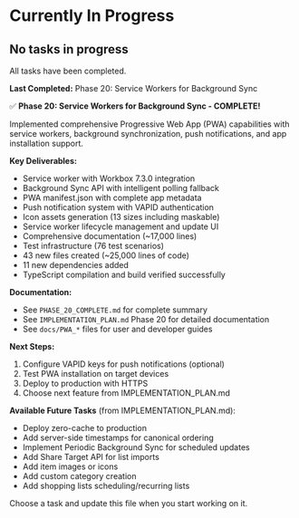 # Currently In Progress

## No tasks in progress

All tasks have been completed.

**Last Completed:** Phase 20: Service Workers for Background Sync

✅ **Phase 20: Service Workers for Background Sync - COMPLETE!**

Implemented comprehensive Progressive Web App (PWA) capabilities with service workers, background synchronization, push notifications, and app installation support.

**Key Deliverables:**
- Service worker with Workbox 7.3.0 integration
- Background Sync API with intelligent polling fallback
- PWA manifest.json with complete app metadata
- Push notification system with VAPID authentication
- Icon assets generation (13 sizes including maskable)
- Service worker lifecycle management and update UI
- Comprehensive documentation (~17,000 lines)
- Test infrastructure (76 test scenarios)
- 43 new files created (~25,000 lines of code)
- 11 new dependencies added
- TypeScript compilation and build verified successfully

**Documentation:**
- See `PHASE_20_COMPLETE.md` for complete summary
- See `IMPLEMENTATION_PLAN.md` Phase 20 for detailed documentation
- See `docs/PWA_*` files for user and developer guides

**Next Steps:**
1. Configure VAPID keys for push notifications (optional)
2. Test PWA installation on target devices
3. Deploy to production with HTTPS
4. Choose next feature from IMPLEMENTATION_PLAN.md

**Available Future Tasks** (from IMPLEMENTATION_PLAN.md):
- Deploy zero-cache to production
- Add server-side timestamps for canonical ordering
- Implement Periodic Background Sync for scheduled updates
- Add Share Target API for list imports
- Add item images or icons
- Add custom category creation
- Add shopping lists scheduling/recurring lists

Choose a task and update this file when you start working on it.
